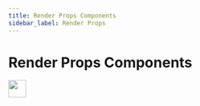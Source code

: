 ```yaml
---
title: Render Props Components
sidebar_label: Render Props
---
```


# Render Props Components

<img align="left" src="https://cdn.rawgit.com/steevehook/react-devcli/5ef47b56/icons/markers/draft.svg" height="35px">
<br/>
